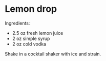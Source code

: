 # Lemon drop

Ingredients:
* 2.5 oz fresh lemon juice
* 2 oz simple syrup
* 2 oz cold vodka

Shake in a cocktail shaker with ice and strain.
